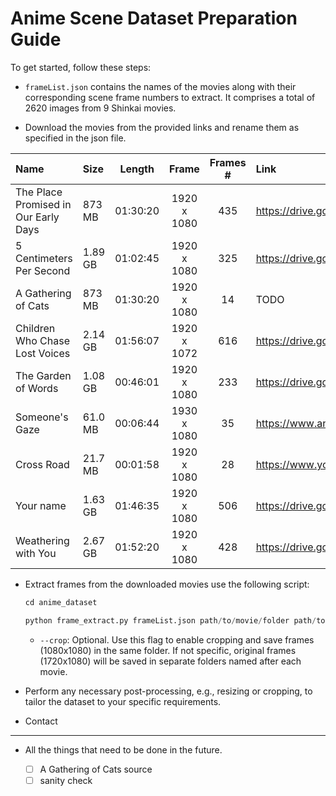 # Anime Scene Dataset Preparation Guide

To get started, follow these steps:

- `frameList.json` contains the names of the movies along with their corresponding scene frame numbers to extract. It comprises a total of 2620 images from 9 Shinkai movies.

- Download the movies from the provided links and rename them as specified in the json file.

| Name | Size | Length | Frame | Frames # | Link
| :--- | :--- | :---: | :----: | :----:   |:----------
| The Place Promised in Our Early Days | 873 MB | 01:30:20 | 1920 x 1080 | 435 | https://drive.google.com/drive/folders/1cpsQ9rsg9EkgIi683xPi33FDJ1Mecy8h 
| 5 Centimeters Per Second | 1.89 GB | 01:02:45 | 1920 x 1080 | 325 | https://drive.google.com/drive/folders/1-VyZQVimmmH81BxD9pvdyI565jgebzWx
| A Gathering of Cats | 873 MB | 01:30:20 | 1920 x 1080 | 14 | TODO
| Children Who Chase Lost Voices | 2.14 GB | 01:56:07 | 1920 x 1072 | 616 | https://drive.google.com/drive/folders/1It254oVH5f0isp5NEskMqrm4eKn_llyt 
| The Garden of Words | 1.08 GB | 00:46:01 | 1920 x 1080 | 233 | https://drive.google.com/drive/folders/11Zmx3HhwqpWe_dwKtAaWd_Erbo2Uwg46  
| Someone's Gaze | 61.0 MB | 00:06:44 | 1930 x 1080 | 35 | https://www.animeout.xyz/dareka-no-manazashi/
| Cross Road | 21.7 MB | 00:01:58 | 1920 x 1080 | 28 | https://www.youtube.com/watch?v=AfbNS_GKhPw
| Your name | 1.63 GB | 01:46:35 | 1920 x 1080 | 506 | https://drive.google.com/drive/folders/11ZVj2VZtpaFDULsxquB-Fxc9zEBYodXv 
| Weathering with You | 2.67 GB | 01:52:20 | 1920 x 1080 | 428 | https://drive.google.com/drive/u/0/folders/1b00Z4sXYbImU0MjKHk5j2VlJJXpcGSqd


- Extract frames from the downloaded movies use the following script:
    ```python
    cd anime_dataset

    python frame_extract.py frameList.json path/to/movie/folder path/to/save/extracted/data --crop
    ```
    - `--crop`: Optional. Use this flag to enable cropping and save frames (1080x1080) in the same folder. If not specific, original frames (1720x1080) will be saved in separate folders named after each movie.

- Perform any necessary post-processing, e.g., resizing or cropping, to tailor the dataset to your specific requirements.

- Contact

----
- All the things that need to be done in the future.

    - [ ] A Gathering of Cats source
    - [ ] sanity check